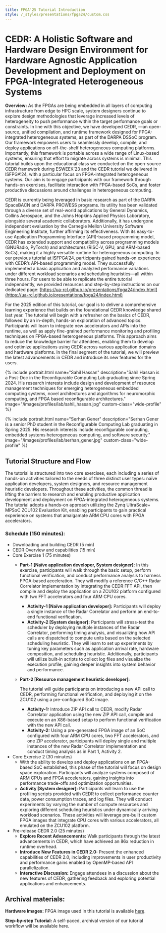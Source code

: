 ```yaml
---
title: FPGA'25 Tutorial Introduction
style: /_styles/presentations/fpga24/custom.css
---
```


# CEDR: A Holistic Software and Hardware Design Environment for Hardware Agnostic Application Development and Deployment on FPGA-Integrated Heterogeneous Systems

<b>Overview:</b> As the FPGAs are being embedded in all layers of computing infrastructure from edge to HPC scale, system designers continue to explore design methodologies that leverage increased levels of heterogeneity to push performance within the target performance goals or constraints. In line with this objective, we have developed CEDR, —an open-source, unified compilation, and runtime framework designed for FPGA-integrated heterogeneous systems, as part of the DARPA DSSoC program. Our framework empowers users to seamlessly develop, compile, and deploy applications on off-the-shelf heterogeneous computing platforms. Importantly, this framework is portable across a wide range of Linux-based systems, ensuring that effort to migrate across systems is minimal. This tutorial builds upon the educational class we conducted on the open-source CEDR framework during ESWEEK’23 and the CEDR tutorial we delivered in ISFPGA’24, with a particular focus on FPGA-integrated heterogeneous systems. Our aim is to engage participants with our framework through hands-on exercises, facilitate interaction with FPGA-based SoCs, and foster productive discussions around challenges in heterogeneous computing.

CEDR is currently being leveraged in basic research as part of the DARPA SpaceBACN and DARPA PROWESS programs. Its utility has been validated through a diverse set of real-world applications by General Dynamics, Collins Aerospace, and the Johns Hopkins Applied Physics Laboratory, alongside several academic collaborators. Additionally, it has undergone independent evaluation by the Carnegie Mellon University Software Engineering Institute, further affirming its effectiveness. With its easy-to-use Application Programming Interface (API)-based programming model, CEDR has extended support and compatibility across programming models (GNURadio, PyTorch) and architectures (RISC-V, GPU, and ARM-based SoCs), making it a highly versatile runtime for heterogeneous computing. In our previous tutorial at ISFPGA’24, participants gained hands-on experience with CEDR’s API-based programming model. They successfully implemented a basic application and analyzed performance variations under different workload scenarios and scheduling heuristics—all within three hours. For users to be able to replicate the entire tutorial independently, we provided resources and step-by-step instructions on our dedicated page: [https://ua-rcl.github.io/presentations/fpga24/index.html](https://ua-rcl.github.io/presentations/fpga24/index.html)

For the 2025 edition of this tutorial, our goal is to deliver a comprehensive learning experience that builds on the foundational CEDR knowledge shared last year. The tutorial will begin with a refresher on the basics of CEDR, followed by an in-depth, hands-on exploration of advanced topics. Participants will learn to integrate new accelerators and APIs into the runtime, as well as apply fine-grained performance monitoring and profiling techniques on FPGA-based heterogeneous platforms. This approach aims to reduce the knowledge barrier for attendees, enabling them to develop and optimize applications using CEDR across various application domains and hardware platforms. In the final segment of the tutorial, we will preview the latest advancements in CEDR and introduce its new features for the users.

{%
  include portrait.html
  name="Sahil Hassan"
  description="Sahil Hassan is a Post-Doc in the Reconfigurable Computing Lab graduating since Spring 2024. His research interests include design and development of resource management techniques for emerging heterogeneous embedded computing systems, novel architectures and algorithms for neuromorphic computing, and FPGA based reconfigurable architectures."
  image="/images/profiles/lab/sahil_hassan.jpg"
  custom-class="wide-profile"
%}

{% 
  include portrait.html
  name="Serhan Gener"
  description="Serhan Gener is a senior PhD student in the Reconfigurable Computing Lab graduating in Spring 2025. His research interests include reconfigurable computing, embedded systems heterogeneous computing, and software security."
  image="/images/profiles/lab/serhan_gener.jpg"
  custom-class="wide-profile"
%}

## Tutorial Structure and Flow
The tutorial is structured into two core exercises, each including a series of hands-on activities tailored to the needs of three distinct user types: naïve application developers, system designers, and resource management heuristic developers. Throughout these activities, the common thread is lifting the barriers to research and enabling productive application development and deployment on FPGA-integrated heterogeneous systems. The tutorial adopts a hands-on approach utilizing the Zynq UltraScale+ MPSoC ZCU102 Evaluation Kit, enabling participants to gain practical experience on systems that amalgamate ARM CPU cores with FPGA accelerators. 

### Schedule (150  minutes):

- Downloading and building CEDR (5 min)  
- CEDR Overview and capabilities (15 min) 
- Core Exercise 1 (75 minutes) 
  - <b>Part-1 [Naïve application developer, System designer]:</b> In this exercise, participants will walk through the basic setup, perform functional verification, and conduct performance analysis to harness FPGA-based acceleration. They will modify a reference C/C++ Radar Correlator implementation by integrating the CEDR FFT API, then compile and deploy the application on a ZCU102 platform configured with two FFT accelerators and four ARM CPU cores.  
    - <b>Activity-1 [Naïve application developer]:</b> Participants will deploy a single instance of the Radar Correlator and perform an end-to-end functional verification.
    - <b>Activity-2 [System designer]:</b> Participants will stress-test the scheduler by deploying multiple instances of the Radar Correlator, performing timing analysis, and visualizing how API calls are dispatched to compute units based on the selected scheduling heuristic. They will learn to set up experiments by tuning key parameters such as application arrival rate, hardware composition, and scheduling heuristic. Additionally, participants will utilize built-in scripts to collect log files and visualize the execution profile, gaining deeper insights into system behavior and performance.
  - <b>Part-2 [Resource management heuristic developer]:</b>

    The tutorial will guide participants on introducing a new API call to CEDR, performing functional verification, and deploying it on the ZCU102 using a pre-configured SoC image.
    - <b>Activity-1:</b> Introduce ZIP API call to CEDR, modify Radar Correlator application using the new ZIP API call, compile and execute on an X86-based setup to perform functional verification with the new API call.
    - <b>Activity-2:</b> Using a pre-generated FPGA image of an SoC configured with four ARM CPU cores, two FFT accelerators, and one ZIP accelerator, participants will deploy single and multiple instances of the new Radar Correlator implementation and conduct timing analysis as in Part 1, Activity 2.
- Core Exercise 2 (30 minutes)
  - With the ability to develop and deploy applications on an FPGA-based SoC established, this phase of the tutorial will focus on design space exploration. Participants will analyze systems composed of ARM CPUs and FPGA accelerators, gaining insights into performance trade-offs and optimization opportunities.
  - <b>Activity [System designer]:</b> Participants will learn to use the profiling scripts provided with CEDR to collect performance counter data, power consumption traces, and log files. They will conduct experiments by varying the number of compute resources and exploring different scheduling heuristics under dynamically arriving workload scenarios. These activities will leverage pre-built custom FPGA images that integrate CPU cores with various accelerators, all emulated on the ZCU102 platform.
- Pre-release CEDR 2.0 (25 minutes)
  - <b>Explore Recent Advancements:</b> Walk participants through the latest advancements in CEDR, which have achieved an 86x reduction in runtime overhead. 
  - <b>Introduce New Features in CEDR 2.0:</b> Present the enhanced capabilities of CEDR 2.0, including improvements in user productivity and performance gains enabled by OpenMP-based API parallelization.
  - <b>Interactive Discussion:</b> Engage attendees in a discussion about the new features of CEDR, gathering feedback and exploring potential applications and enhancements.


## Archival materials:

<!---
Click [here](./tutorial) for a self-paced, archival version of our tutorial workflow.
--->
<b>Hardware Images:</b> FPGA image used in this tutorial is available [here]("https://github.com/UA-RCL/Hardware-Images/tree/ZedBoard-ISFPGA25").

<b>Step-by-step Tutorial:</b> A self-paced, archival version of our tutorial workflow will be available here.
